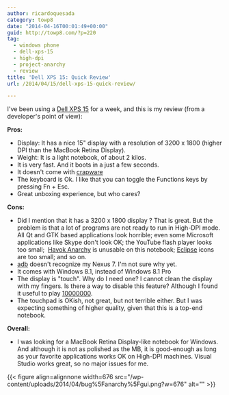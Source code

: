 ```yaml
---
author: ricardoquesada
category: towp8
date: "2014-04-16T00:01:49+00:00"
guid: http://towp8.com/?p=220
tag:
  - windows phone
  - dell-xps-15
  - high-dpi
  - project-anarchy
  - review
title: 'Dell XPS 15: Quick Review'
url: /2014/04/15/dell-xps-15-quick-review/

---
```

I've been using a [Dell XPS 15](http://www.microsoftstore.com/store/msusa/en_US/pdp/Dell-XPS-15-15-8947sLV-Touchscreen-Laptop/productID.288730000) for a week, and this is my review (from a developer's point of view):

**Pros:**

- Display: It has a nice 15" display with a resolution of 3200 x 1800 (higher DPI than the MacBook Retina Display).
- Weight: It is a light notebook, of about 2 kilos.
- It is very fast. And it boots in a just a few seconds.
- It doesn't come with [crapware](http://www.microsoftstore.com/store/msusa/html/pbpage.MicrosoftSignature)
- The keyboard is Ok. I like that you can toggle the Functions keys by pressing Fn + Esc.
- Great unboxing experience, but who cares?

**Cons:**

- Did I mention that it has a 3200 x 1800 display ? That is great. But the problem is that a lot of programs are not ready to run in High-DPI mode. All Qt and GTK based applications look horrible; even some Microsoft applications like Skype don't look OK; the YouTube flash player looks too small;  [Havok Anarchy](http://projectanarchy.com/) is unusable on this notebook; [Eclipse](https://www.eclipse.org/) icons are too small; and so on.
- [adb](http://developer.android.com/tools/help/adb.html) doesn't recognize my Nexus 7. I'm not sure why yet.
- It comes with Windows 8.1, instead of Windows 8.1 Pro
- The display is "touch". Why do I need one? I cannot clean the display with my fingers. Is there a way to disable this feature? Although I found it useful to play [10000000](http://en.wikipedia.org/wiki/10000000_%28video_game%29).
- The touchpad is OKish, not great, but not terrible either. But I was expecting something of higher quality, given that this is a top-end notebook.

**Overall:**

- I was looking for a MacBook Retina Display-like notebook for Windows. And although it is not as polished as the MB, it is good-enough as long as your favorite applications works OK on High-DPI machines. Visual Studio works great, so no major issues for me.

{{< figure align=alignnone width=676 src="/wp-content/uploads/2014/04/bug%5Fanarchy%5Fgui.png?w=676" alt="" >}}
